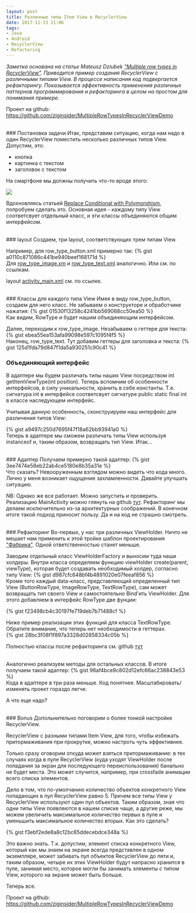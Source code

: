 ```yaml
---
layout: post
title: Различные типы Item View в RecyclerView
date: 2017-11-13 21:06
tags:
- Java
- Android
- RecyclerView
- Refactoring
---
```

*Заметка основана на статье Mateusz Dziubek  <a href="https://android.jlelse.eu/multiple-row-types-in-recyclerview-2febf66e96a4">"Multiple row types in RecyclerView"</a>. Приводится пример создания RecyclerView c различными типами View. В процессе написания код подвергается рефакторингу. Показывается эффективность применения различных паттернов программирования и рефакторинга в целом на простом для понимания примере.*

Проект на github: <a href="https://github.com/ziginsider/MultipleRowTypesInRecyclerViewDemo">https://github.com/ziginsider/MultipleRowTypesInRecyclerViewDemo</a>

<br>
### Постановка задачи
Итак, представим ситуацию, когда нам надо в один RecyclerView поместить несколько различных типов View. Допустим, это:

- кнопка
- картинка с текстом
- заголовок с текстом

На смартфоне мы должны получить что-то вроде этого:

<img src="{{ site.baseurl }}/images/dif_type_view.png">

Вдохновляясь статьей <a href="https://sourcemaking.com/refactoring/replace-conditional-with-polymorphism">Replace Conditional with Polymorphism</a>, попробуем сделать это. Основная идея - каждому типу View соответсвует отдельный класс, и эти классы объединяются общим интерфейсом.

<br>
### layout
Создаем, три layout, соответствующих трем типам View.

Например, для row_type_button.xml примерно так:
{% gist a0110c871086c441be940beef168171d %}
<br>
Для <a href="https://github.com/ziginsider/MultipleRowTypesInRecyclerViewDemo/blob/master/app/src/main/res/layout/row_type_image.xml">row_type_image.xm</a> и <a href="https://github.com/ziginsider/MultipleRowTypesInRecyclerViewDemo/blob/master/app/src/main/res/layout/row_type_text.xml">row_type_text.xml</a> аналогично. Или см. по ссылкам.

layout <a href="https://github.com/ziginsider/MultipleRowTypesInRecyclerViewDemo/blob/master/app/src/main/res/layout/activity_main.xml">activity_main.xml</a> см. по ссылке.

<br>
### Классы для каждого типа View
Имея в виду row_type_button, создаем для него класс. Не забываем о конструкторе и обработчике нажатия:
{% gist 01530f13258c4241bb569068cc50ea50 %}
<br>
Как видим, RowType и будет нашим объединяющим интерфейсом.

Далее, переходим к row_type_image. Незабываем о геттере для текста:
{% gist ebea55ea153afa99098e597c1095f4f5 %}
<br>
Наконец, row_type_text. Тут добавим геттеры для заголовка и текста:
{% gist 125d1fda79d847f1da5a930251c90c41 %}
<br>
### Объединяющий интерфейс
В адаптере мы будем различать типы наших View посредством int getItemViewType(int position). Теперь вспомним об особенности интерфейсов, в силу уникальности, хранить в себе константы. Т.е. сигнатура int в интерфейсе соответсвует сигнатуре public static final int в классе наследующем интерфейс.

Учитывая данную особенность, сконструируем наш интерфейс для различения типов View:

{% gist a9497c250d7695f47f18a62bb93941a0 %}
<br>
Теперь в адаптере мы сможем различать типы View используя instanceof и, таким образом, возвращать тип View. Итак...

<br>
### Адаптер
Получаем примерно такой адаптер:
{% gist 3ee7474e58eb22ab4ce5180e8b35a31e %}
<br>
Что сказать? Невооруженным взглядом можно видеть что кода много. Лично у меня возникает ощущение захламленности. Давайте улучшать ситуацию.

NB: Однако же все работает. Можно запустить и проверить. Реализацию MainActivity можно глянуть на github <a href="https://github.com/ziginsider/MultipleRowTypesInRecyclerViewDemo/blob/master/app/src/main/java/io/github/ziginsider/multiplerowtypesinrecyclerviewdemo/MainActivity.java">тут</a>. Рефакторинг мы делаем исключительно из-за архитектурных соображений. В конечном итоге такой подход приносит пользу. Да и на код не страшно смотреть.

<br>
### Рефакторинг
Во-первых, у нас три различных ViewHolder. Ничто не мешает нам применить к этой тройке шаблон проектирования <a href="https://ru.wikipedia.org/wiki/%D0%A4%D0%B0%D0%B1%D1%80%D0%B8%D1%87%D0%BD%D1%8B%D0%B9_%D0%BC%D0%B5%D1%82%D0%BE%D0%B4_(%D1%88%D0%B0%D0%B1%D0%BB%D0%BE%D0%BD_%D0%BF%D1%80%D0%BE%D0%B5%D0%BA%D1%82%D0%B8%D1%80%D0%BE%D0%B2%D0%B0%D0%BD%D0%B8%D1%8F)">"Фабрика"</a>. Одной ответственностью станет меньше.

Заводим отдельный класс ViewHolderFactory и выносим туда наши холдеры. Внутри класса определяем функцию viewHolder create(parent, viewType), которая будет создавать необходимый холдер, согласно типу View:
{% gist d987cfc648bf4b4891020e07feeaf856 %}
<br>
Кроме того каждый data-класc, представляющий определенный тип View (ButtonRowType, ImageRowType, TextRowType), сам может возвращать тип своего View и самостоятельно Bind'ить ViewHolder. Для этого добавляем в интерфейс RowType две фунции:

{% gist f23498cb4c30197fe719deb7b71488cf %}

Ниже пример реализации этих функций для класса TextRowType. Обратите внимание, что теперь нет необходимости в геттерах. 
<br>
{% gist 28bc3f08f1f897a3328d02858334c05b %}

Полностью классы после рефакторинга см. github <a href="https://github.com/ziginsider/MultipleRowTypesInRecyclerViewDemo/tree/master/app/src/main/java/io/github/ziginsider/multiplerowtypesinrecyclerviewdemo/Data">тут</a>

<br>
Аналогично реализуем методы для остальных классов. В итоге получаем такой адаптер:
{% gist 96af4bce9c802d12efc66ac238843e53 %}
<br>
Кода в адаптере в три раза меньше. Код понятнее. Масштабировать/изменять проект гораздо легче. 

А что еще надо?

<br>
### Bonus
Допольнительно поговорим о более тонкой настройке RecyclerView. 

RecyclerView с разными типами Item View, для того, чтобы избежать притормаживания при прокрутке, можно настроть чуть эффективнее.

Только сразу оговорим откуда может взяться притормаживание: в тех случаях когда в пуле RecyclerView (куда уходят ViewHolder после попадания за экран для последующего переиспользования) банально не будет места. Это может случится, например, при crossfade анимации всего списка элементов.

Дело в том, что по-умолчанию количество объектов конкретного View попадающих в пул RecyclerView равно 5. Причем все типы View у RecyclerView используют один пул объектов. Таким образом, зная что одни типы View появляются в нашем списке чаще, а другие реже, мы можем увеличить максимальное количество первых в пуле и уменьшить максимальное количество вторых. Как это сделать?

{% gist f3ebf2ede8a8c12bc65ddecebdce348a %}

Это важно знать. Т.к. допустим, элемент списка конкретного View, который как мы знаем на экране всегда представлен в одном экземпляре, может забивать пул объектов RecyclerView до пяти и, таким образом, четыре их этих ViewHolder будут напрасно хранится в пуле, занимая место, которое могли бы занимать элементы с типом View, которого на экране может быть больше.

Теперь все.

Проект на github: <a href="https://github.com/ziginsider/MultipleRowTypesInRecyclerViewDemo">https://github.com/ziginsider/MultipleRowTypesInRecyclerViewDemo</a>



